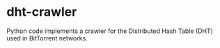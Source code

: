 # dht-crawler
Python code implements a crawler for the Distributed Hash Table (DHT) used in BitTorrent networks.
